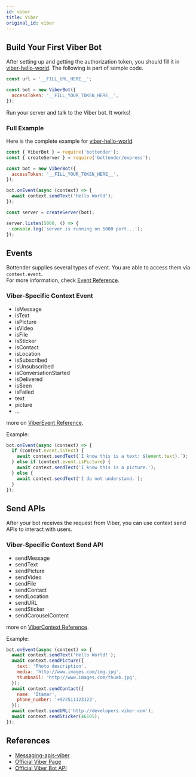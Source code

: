 ```yaml
---
id: viber
title: Viber
original_id: viber
---
```


## Build Your First Viber Bot

After setting up and getting the authorization token, you should fill it in [viber-hello-world](https://github.com/Yoctol/bottender/tree/v0.15.x/examples/viber-hello-world/index.js). The following is part of sample code.

```js
const url = '__FILL_URL_HERE__';

const bot = new ViberBot({
  accessToken: '__FILL_YOUR_TOKEN_HERE__',
});
```

Run your server and talk to the Viber bot. It works!

### Full Example

Here is the complete example for [viber-hello-world](https://github.com/Yoctol/bottender/tree/v0.15.x/examples/viber-hello-world/index.js).

```js
const { ViberBot } = require('bottender');
const { createServer } = require('bottender/express');

const bot = new ViberBot({
  accessToken: '__FILL_YOUR_TOKEN_HERE__',
});

bot.onEvent(async (context) => {
  await context.sendText('Hello World');
});

const server = createServer(bot);

server.listen(5000, () => {
  console.log('server is running on 5000 port...');
});
```

## Events

Bottender supplies several types of event. You are able to access them via `context.event`.  
For more information, check [Event Reference](api-event).

### Viber-Specific Context Event

- isMessage
- isText
- isPicture
- isVideo
- isFile
- isSticker
- isContact
- isLocation
- isSubscribed
- isUnsubscribed
- isConversationStarted
- isDelivered
- isSeen
- isFailed
- text
- picture
- ...

more on [ViberEvent Reference](api-viberevent).

Example:

```js
bot.onEvent(async (context) => {
  if (context.event.isText) {
    await context.sendText(`I know this is a text: ${event.text}.`);
  } else if (context.event.isPicture) {
    await context.sendText('I know this is a picture.');
  } else {
    await context.sendText('I do not understand.');
  }
});
```

## Send APIs

After your bot receives the request from Viber, you can use context send APIs to interact with users.

### Viber-Specific Context Send API

- sendMessage
- sendText
- sendPicture
- sendVideo
- sendFile
- sendContact
- sendLocation
- sendURL
- sendSticker
- sendCarouselContent

more on [ViberContext Reference](api-vibercontext).

Example:

```js
bot.onEvent(async (context) => {
  await context.sendText('Hello World!');
  await context.sendPicture({
    text: 'Photo description',
    media: 'http://www.images.com/img.jpg',
    thumbnail: 'http://www.images.com/thumb.jpg',
  });
  await context.sendContact({
    name: 'Itamar',
    phone_number: '+972511123123',
  });
  await context.sendURL('http://developers.viber.com');
  await context.sendSticker(46105);
});
```

## References

- [Messaging-apis-viber](https://github.com/bottenderjs/messaging-apis/tree/master/packages/messaging-api-viber)
- [Official Viber Page](https://www.viber.com/)
- [Official Viber Bot API](https://developers.viber.com/docs/api/rest-bot-api/)
